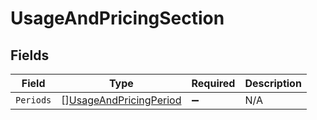 # UsageAndPricingSection


## Fields

| Field                                                                   | Type                                                                    | Required                                                                | Description                                                             |
| ----------------------------------------------------------------------- | ----------------------------------------------------------------------- | ----------------------------------------------------------------------- | ----------------------------------------------------------------------- |
| `Periods`                                                               | [][UsageAndPricingPeriod](../../models/shared/usageandpricingperiod.md) | :heavy_minus_sign:                                                      | N/A                                                                     |